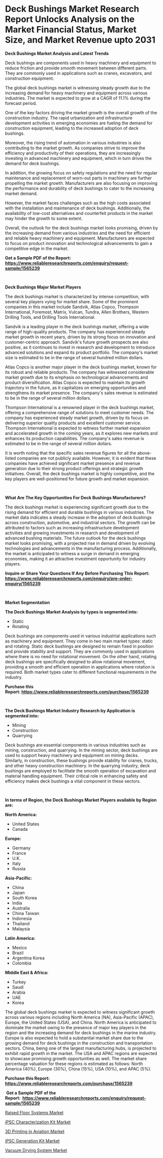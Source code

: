 <p><h1>Deck Bushings Market Research Report Unlocks Analysis on the Market Financial Status, Market Size, and Market Revenue upto 2031</h1></p><p><strong>Deck Bushings Market Analysis and Latest Trends</strong></p>
<p><p>Deck bushings are components used in heavy machinery and equipment to reduce friction and provide smooth movement between different parts. They are commonly used in applications such as cranes, excavators, and construction equipment.</p><p>The global deck bushings market is witnessing steady growth due to the increasing demand for heavy machinery and equipment across various industries. The market is expected to grow at a CAGR of 11.1% during the forecast period. </p><p>One of the key factors driving the market growth is the overall growth of the construction industry. The rapid urbanization and infrastructure development activities in emerging economies are fueling the demand for construction equipment, leading to the increased adoption of deck bushings.</p><p>Moreover, the rising trend of automation in various industries is also contributing to the market growth. As companies strive to improve the efficiency and productivity of their operations, they are increasingly investing in advanced machinery and equipment, which in turn drives the demand for deck bushings.</p><p>In addition, the growing focus on safety regulations and the need for regular maintenance and replacement of worn-out parts in machinery are further propelling the market growth. Manufacturers are also focusing on improving the performance and durability of deck bushings to cater to the increasing market demand.</p><p>However, the market faces challenges such as the high costs associated with the installation and maintenance of deck bushings. Additionally, the availability of low-cost alternatives and counterfeit products in the market may hinder the growth to some extent.</p><p>Overall, the outlook for the deck bushings market looks promising, driven by the increasing demand from various industries and the need for efficient and reliable heavy machinery and equipment. Manufacturers are expected to focus on product innovation and technological advancements to gain a competitive edge in the market.</p></p>
<p><strong>Get a Sample PDF of the Report:&nbsp; <a href="https://www.reliableresearchreports.com/enquiry/request-sample/1565239">https://www.reliableresearchreports.com/enquiry/request-sample/1565239</a></strong></p>
<p>&nbsp;</p>
<p><strong>Deck Bushings Major Market Players</strong></p>
<p><p>The deck bushings market is characterized by intense competition, with several key players vying for market share. Some of the prominent companies in this market include Sandvik, Atlas Copco, Thompson International, Foremost, Matrix, Vulcan, Tundra, Allen Brothers, Western Drilling Tools, and Drilling Tools International.</p><p>Sandvik is a leading player in the deck bushings market, offering a wide range of high-quality products. The company has experienced steady market growth in recent years, driven by its strong focus on innovation and customer-centric approach. Sandvik's future growth prospects are also positive, as it continues to invest in research and development to introduce advanced solutions and expand its product portfolio. The company's market size is estimated to be in the range of several hundred million dollars.</p><p>Atlas Copco is another major player in the deck bushings market, known for its robust and reliable products. The company has witnessed considerable market growth due to its emphasis on technological advancements and product diversification. Atlas Copco is expected to maintain its growth trajectory in the future, as it capitalizes on emerging opportunities and strengthens its market presence. The company's sales revenue is estimated to be in the range of several million dollars.</p><p>Thompson International is a renowned player in the deck bushings market, offering a comprehensive range of solutions to meet customer needs. The company has experienced steady market growth, driven by its focus on delivering superior quality products and excellent customer service. Thompson International is expected to witness further market expansion and accelerated growth in the coming years, as it explores new markets and enhances its production capabilities. The company's sales revenue is estimated to be in the range of several million dollars.</p><p>It is worth noting that the specific sales revenue figures for all the above-listed companies are not publicly available. However, it is evident that these companies have achieved significant market presence and revenue generation due to their strong product offerings and strategic growth initiatives. Overall, the deck bushings market is highly competitive, and the key players are well-positioned for future growth and market expansion.</p></p>
<p>&nbsp;</p>
<p><strong>What Are The Key Opportunities For Deck Bushings Manufacturers?</strong></p>
<p><p>The deck bushings market is experiencing significant growth due to the rising demand for efficient and durable bushings in various industries. The market data indicates a steady increase in the adoption of deck bushings across construction, automotive, and industrial sectors. The growth can be attributed to factors such as increasing infrastructure development activities and growing investments in research and development of advanced bushing materials. The future outlook for the deck bushings market looks promising, with a projected rise in demand driven by evolving technologies and advancements in the manufacturing process. Additionally, the market is anticipated to witness a surge in demand in emerging economies, making it an attractive investment opportunity for industry players.</p></p>
<p><strong>Inquire or Share Your Questions If Any Before Purchasing This Report: <a href="https://www.reliableresearchreports.com/enquiry/pre-order-enquiry/1565239">https://www.reliableresearchreports.com/enquiry/pre-order-enquiry/1565239</a></strong></p>
<p>&nbsp;</p>
<p><strong>Market Segmentation</strong></p>
<p><strong>The Deck Bushings Market Analysis by types is segmented into:</strong></p>
<p><ul><li>Static</li><li>Rotating</li></ul></p>
<p><p>Deck bushings are components used in various industrial applications such as machinery and equipment. They come in two main market types: static and rotating. Static deck bushings are designed to remain fixed in position and provide stability and support. They are commonly used in applications where there is no need for rotational movement. On the other hand, rotating deck bushings are specifically designed to allow rotational movement, providing a smooth and efficient operation in applications where rotation is required. Both market types cater to different functional requirements in the industry.</p></p>
<p><strong>Purchase this Report:&nbsp;<a href="https://www.reliableresearchreports.com/purchase/1565239">https://www.reliableresearchreports.com/purchase/1565239</a></strong></p>
<p>&nbsp;</p>
<p><strong>The Deck Bushings Market Industry Research by Application is segmented into:</strong></p>
<p><ul><li>Mining</li><li>Construction</li><li>Quarrying</li></ul></p>
<p><p>Deck bushings are essential components in various industries such as mining, construction, and quarrying. In the mining sector, deck bushings are used to support heavy machinery and equipment on mining decks. Similarly, in construction, these bushings provide stability for cranes, trucks, and other heavy construction machinery. In the quarrying industry, deck bushings are employed to facilitate the smooth operation of excavation and material handling equipment. Their critical role in enhancing safety and efficiency makes deck bushings a vital component in these sectors.</p></p>
<p>&nbsp;</p>
<p><strong>In terms of Region, the Deck Bushings Market Players available by Region are:</strong></p>
<p>
    <p> <strong> North America: </strong>
        <ul>
            <li>United States</li>
            <li>Canada</li>
        </ul>
        </p> 
    <p> <strong> Europe: </strong>
        <ul>
            <li>Germany</li>
            <li>France</li>
            <li>U.K.</li>
            <li>Italy</li>
            <li>Russia</li>
        </ul>
        </p> 
    <p> <strong> Asia-Pacific: </strong>
        <ul>
            <li>China</li>
            <li>Japan</li>
            <li>South Korea</li>
            <li>India</li>
            <li>Australia</li>
            <li>China Taiwan</li>
            <li>Indonesia</li>
            <li>Thailand</li>
            <li>Malaysia</li>
        </ul>
        </p> 
    <p> <strong> Latin America: </strong>
        <ul>
            <li>Mexico</li>
            <li>Brazil</li>
            <li>Argentina Korea</li>
            <li>Colombia</li>
        </ul>
        </p> 
    <p> <strong> Middle East & Africa: </strong>
        <ul>
            <li>Turkey</li>
            <li>Saudi</li>
            <li>Arabia</li>
            <li>UAE</li>
            <li>Korea</li>
        </ul>
    </p>
    </p>
<p><p>The global deck bushings market is expected to witness significant growth across various regions including North America (NA), Asia-Pacific (APAC), Europe, the United States (USA), and China. North America is anticipated to dominate the market owing to the presence of major key players in the region and the increasing demand for deck bushings in the marine industry. Europe is also expected to hold a substantial market share due to the growing demand for deck bushings in the construction and transportation sectors. China, being one of the largest manufacturing hubs, is projected to exhibit rapid growth in the market. The USA and APAC regions are expected to showcase promising growth opportunities as well. The market share percentage valuation for these regions is estimated as follows: North America (40%), Europe (30%), China (15%), USA (10%), and APAC (5%).</p></p>
<p><strong>Purchase this Report: <a href="https://www.reliableresearchreports.com/purchase/1565239">https://www.reliableresearchreports.com/purchase/1565239</a></strong></p>
<p>&nbsp;<strong>Get a Sample PDF of the Report:&nbsp;&nbsp;<a href="https://www.reliableresearchreports.com/enquiry/request-sample/1565239">https://www.reliableresearchreports.com/enquiry/request-sample/1565239</a></strong></p>
<p><strong></strong></p>
<p><p><a href="https://www.linkedin.com/pulse/raised-floor-systems-market-size-share-amp-trends-analysis-noklc/">Raised Floor Systems Market</a></p><p><a href="https://medium.com/@emmyrolfson8689/ipsc-characterization-kit-market-research-report-its-history-and-forecast-2023-to-2030-85716c84946d">iPSC Characterization Kit Market</a></p><p><a href="https://github.com/GroverBarry/Market-Research-Report-List-3/blob/main/3d-printing-in-aviation-market.md">3D Printing in Aviation Market</a></p><p><a href="https://medium.com/@emmyrolfson8689/ipsc-generation-kit-market-size-reveals-the-best-marketing-channels-in-global-industry-fafbb3339dee">iPSC Generation Kit Market</a></p><p><a href="https://github.com/RickHolmes3/Market-Research-Report-List-2/blob/main/vacuum-drying-system-market.md">Vacuum Drying System Market</a></p></p>